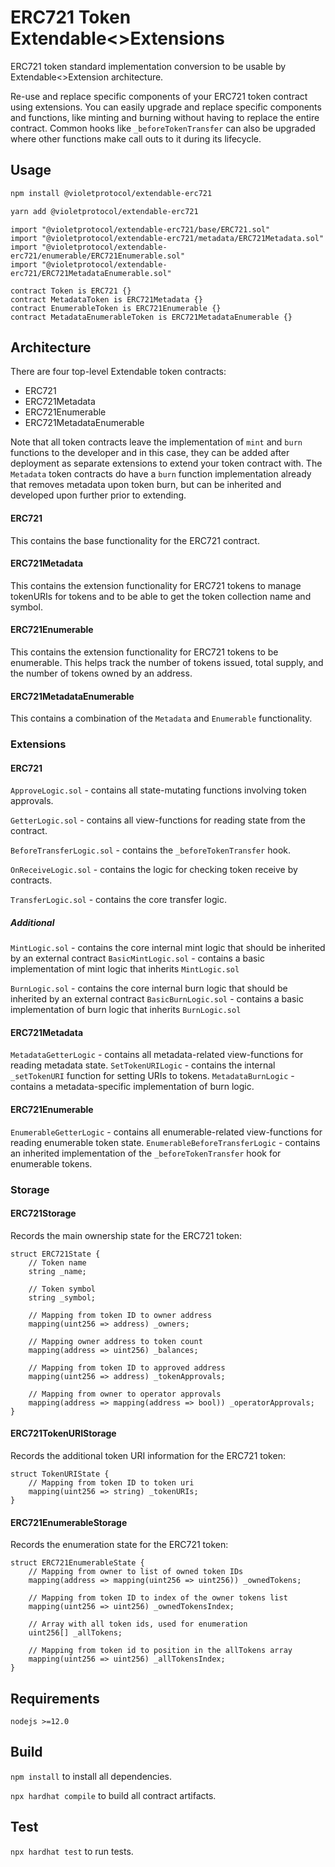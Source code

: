 # ERC721 Token Extendable<>Extensions

ERC721 token standard implementation conversion to be usable by Extendable<>Extension architecture.

Re-use and replace specific components of your ERC721 token contract using extensions. You can easily upgrade and replace specific components and functions, like minting and burning without having to replace the entire contract. Common hooks like `_beforeTokenTransfer` can also be upgraded where other functions make call outs to it during its lifecycle.

## Usage

```bash
npm install @violetprotocol/extendable-erc721
```

```bash
yarn add @violetprotocol/extendable-erc721
```

```solidity
import "@violetprotocol/extendable-erc721/base/ERC721.sol"
import "@violetprotocol/extendable-erc721/metadata/ERC721Metadata.sol"
import "@violetprotocol/extendable-erc721/enumerable/ERC721Enumerable.sol"
import "@violetprotocol/extendable-erc721/ERC721MetadataEnumerable.sol"

contract Token is ERC721 {}
contract MetadataToken is ERC721Metadata {}
contract EnumerableToken is ERC721Enumerable {}
contract MetadataEnumerableToken is ERC721MetadataEnumerable {}
```

## Architecture

There are four top-level Extendable token contracts:

* ERC721
* ERC721Metadata
* ERC721Enumerable
* ERC721MetadataEnumerable

Note that all token contracts leave the implementation of `mint` and `burn` functions to the developer and in this case, they can be added after deployment as separate extensions to extend your token contract with. The `Metadata` token contracts do have a `burn` function implementation already that removes metadata upon token burn, but can be inherited and developed upon further prior to extending.

#### ERC721

This contains the base functionality for the ERC721 contract.

#### ERC721Metadata

This contains the extension functionality for ERC721 tokens to manage tokenURIs for tokens and to be able to get the token collection name and symbol.

#### ERC721Enumerable

This contains the extension functionality for ERC721 tokens to be enumerable. This helps track the number of tokens issued, total supply, and the number of tokens owned by an address.

#### ERC721MetadataEnumerable

This contains a combination of the `Metadata` and `Enumerable` functionality.


### Extensions

#### ERC721

`ApproveLogic.sol` - contains all state-mutating functions involving token approvals.

`GetterLogic.sol` - contains all view-functions for reading state from the contract.

`BeforeTransferLogic.sol` - contains the `_beforeTokenTransfer` hook.

`OnReceiveLogic.sol` - contains the logic for checking token receive by contracts.

`TransferLogic.sol` - contains the core transfer logic.

##### Additional

`MintLogic.sol` - contains the core internal mint logic that should be inherited by an external contract
`BasicMintLogic.sol` - contains a basic implementation of mint logic that inherits `MintLogic.sol`

`BurnLogic.sol` - contains the core internal burn logic that should be inherited by an external contract
`BasicBurnLogic.sol` - contains a basic implementation of burn logic that inherits `BurnLogic.sol`

#### ERC721Metadata

`MetadataGetterLogic` - contains all metadata-related view-functions for reading metadata state.
`SetTokenURILogic` - contains the internal `_setTokenURI` function for setting URIs to tokens.
`MetadataBurnLogic` - contains a metadata-specific implementation of burn logic.

#### ERC721Enumerable

`EnumerableGetterLogic` - contains all enumerable-related view-functions for reading enumerable token state.
`EnumerableBeforeTransferLogic` - contains an inherited implementation of the `_beforeTokenTransfer` hook for enumerable tokens.

### Storage

#### ERC721Storage

Records the main ownership state for the ERC721 token:

```solidity
struct ERC721State {
    // Token name
    string _name;

    // Token symbol
    string _symbol;

    // Mapping from token ID to owner address
    mapping(uint256 => address) _owners;

    // Mapping owner address to token count
    mapping(address => uint256) _balances;

    // Mapping from token ID to approved address
    mapping(uint256 => address) _tokenApprovals;

    // Mapping from owner to operator approvals
    mapping(address => mapping(address => bool)) _operatorApprovals;
}
```

#### ERC721TokenURIStorage

Records the additional token URI information for the ERC721 token:

```solidity
struct TokenURIState {
    // Mapping from token ID to token uri
    mapping(uint256 => string) _tokenURIs;
}
```

#### ERC721EnumerableStorage

Records the enumeration state for the ERC721 token:

```solidity
struct ERC721EnumerableState {
    // Mapping from owner to list of owned token IDs
    mapping(address => mapping(uint256 => uint256)) _ownedTokens;

    // Mapping from token ID to index of the owner tokens list
    mapping(uint256 => uint256) _ownedTokensIndex;

    // Array with all token ids, used for enumeration
    uint256[] _allTokens;

    // Mapping from token id to position in the allTokens array
    mapping(uint256 => uint256) _allTokensIndex;
}
```

## Requirements

`nodejs >=12.0`

## Build

`npm install` to install all dependencies.

`npx hardhat compile` to build all contract artifacts.

## Test

`npx hardhat test` to run tests.
